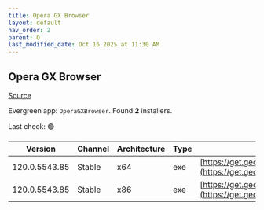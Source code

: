 ```yaml
---
title: Opera GX Browser
layout: default
nav_order: 2
parent: O
last_modified_date: Oct 16 2025 at 11:30 AM
---
```


## Opera GX Browser

[Source](https://www.opera.com/gx)

Evergreen app: `OperaGXBrowser`. Found **2** installers.

Last check: 🟢

| Version       | Channel | Architecture | Type | URI                                                                                                                                                                                            |
| ------------- | ------- | ------------ | ---- | ---------------------------------------------------------------------------------------------------------------------------------------------------------------------------------------------- |
| 120.0.5543.85 | Stable  | x64          | exe  | [https://get.geo.opera.com/pub/opera_gx/120.0.5543.85/win/Opera_GX_120.0.5543.85_Setup_x64.exe](https://get.geo.opera.com/pub/opera_gx/120.0.5543.85/win/Opera_GX_120.0.5543.85_Setup_x64.exe) |
| 120.0.5543.85 | Stable  | x86          | exe  | [https://get.geo.opera.com/pub/opera_gx/120.0.5543.85/win/Opera_GX_120.0.5543.85_Setup.exe](https://get.geo.opera.com/pub/opera_gx/120.0.5543.85/win/Opera_GX_120.0.5543.85_Setup.exe)         |
